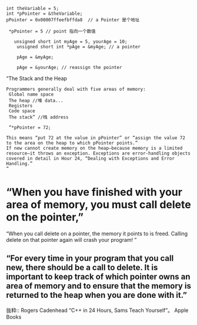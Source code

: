 ```
int theVariable = 5;
int *pPointer = &theVariable;
pPointer = 0x00007ffeefbffda8  // a Pointer 是个地址

 *pPointer = 5 // point 指向一个数值
 
   unsigned short int myAge = 5, yourAge = 10;
    unsigned short int *pAge = &myAge; // a pointer
    
    pAge = &myAge; 

    pAge = &yourAge; // reassign the pointer

```


“The Stack and the Heap
```
Programmers generally deal with five areas of memory:
 Global name space
 The heap //堆 data...
 Registers
 Code space
 The stack” //栈 address
 
 “*pPointer = 72;

This means “put 72 at the value in pPointer” or “assign the value 72 to the area on the heap to which pPointer points.”
If new cannot create memory on the heap—because memory is a limited resource—it throws an exception. Exceptions are error-handling objects covered in detail in Hour 24, “Dealing with Exceptions and Error Handling.”
”

```
# “When you have finished with your area of memory, you must call delete on the pointer,”

“When you call delete on a pointer, the memory it points to is freed. Calling delete on that pointer again will crash your program! ”

## “For every time in your program that you call new, there should be a call to delete. It is important to keep track of which pointer owns an area of memory and to ensure that the memory is returned to the heap when you are done with it.”

抜粋:: Rogers Cadenhead  “C++ in 24 Hours, Sams Teach Yourself”。 Apple Books  
